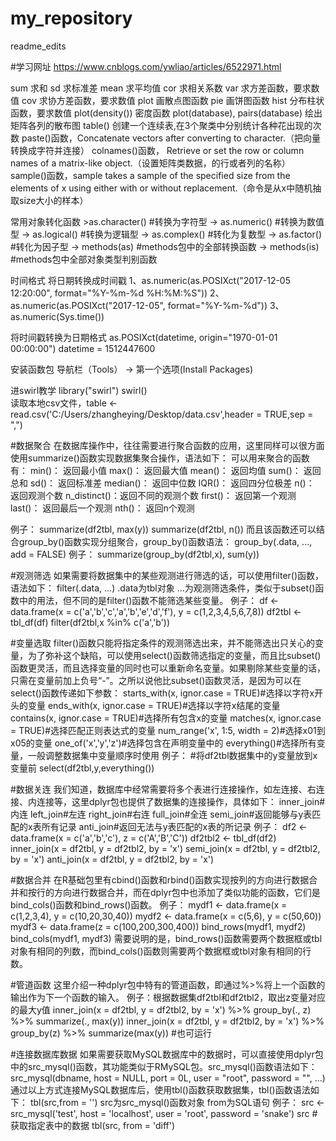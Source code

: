 # my_repository
readme_edits

#学习网址
https://www.cnblogs.com/ywliao/articles/6522971.html

sum  求和
sd   求标准差
mean 求平均值
cor  求相关系数
var  求方差函数，要求数值
cov  求协方差函数，要求数值
plot 画散点图函数
pie  画饼图函数
hist 分布柱状函数，要求数值
plot(density()) 密度函数
plot(database), pairs(database)  绘出矩阵各列的散布图 
table() 创建一个连续表,在3个聚类中分别统计各种花出现的次数
paste()函数，Concatenate vectors after converting to character.（把向量转换成字符并连接）
colnames()函数， Retrieve or set the row or column names of a matrix-like object.（设置矩阵类数据，的行或者列的名称）
sample()函数，sample takes a sample of the specified size from the elements of x using either with or without replacement.（命令是从x中随机抽取size大小的样本）

常用对象转化函数 >as.character() #转换为字符型 
-> as.numeric() #转换为数值型 
-> as.logical() #转换为逻辑型 
-> as.complex() #转化为复数型 
-> as.factor() #转化为因子型 
-> methods(as) #methods包中的全部转换函数 
-> methods(is) #methods包中全部对象类型判别函数

时间格式
将日期转换成时间戳
1、as.numeric(as.POSIXct("2017-12-05 12:20:00", format="%Y-%m-%d %H:%M:%S"))
2、as.numeric(as.POSIXct("2017-12-05", format="%Y-%m-%d"))
3、as.numeric(Sys.time())

将时间戳转换为日期格式
as.POSIXct(datetime, origin="1970-01-01 00:00:00")
datetime = 1512447600

安装函数包
导航栏（Tools） -> 第一个选项(Install Packages)

进swirl教学  library("swirl")  swirl()  
读取本地csv文件，table <- read.csv('C:/Users/zhangheying/Desktop/data.csv',header = TRUE,sep = ",")

#数据聚合
在数据库操作中，往往需要进行聚合函数的应用，这里同样可以很方面使用summarize()函数实现数据集聚合操作，语法如下：
可以用来聚合的函数有：
min()：       返回最小值
max()：       返回最大值
mean()：      返回均值
sum()：       返回总和
sd()：        返回标准差
median()：    返回中位数
IQR()：       返回四分位极差
n()：         返回观测个数
n_distinct()：返回不同的观测个数
first()：     返回第一个观测
last()：      返回最后一个观测
nth()：       返回n个观测

例子：
summarize(df2tbl, max(y))
summarize(df2tbl, n())
而且该函数还可以结合group_by()函数实现分组聚合，group_by()函数语法：
group_by(.data, ..., add = FALSE)
例子：
summarize(group_by(df2tbl,x), sum(y))


#观测筛选
如果需要将数据集中的某些观测进行筛选的话，可以使用filter()函数，语法如下：
filter(.data, ...)
.data为tbl对象
...为观测筛选条件，类似于subset()函数中的用法，但不同的是filter()函数不能筛选某些变量。
例子：
df <- data.frame(x = c('a','b','c','a','b','e','d','f'), y = c(1,2,3,4,5,6,7,8))
df2tbl <- tbl_df(df)
filter(df2tbl,x %in% c('a','b'))

#变量选取
filter()函数只能将指定条件的观测筛选出来，并不能筛选出只关心的变量，为了弥补这个缺陷，可以使用select()函数筛选指定的变量，而且比subset()函数更灵活，而且选择变量的同时也可以重新命名变量。如果剔除某些变量的话，只需在变量前加上负号“-”。之所以说他比subset()函数灵活，是因为可以在select()函数传递如下参数：
starts_with(x, ignor.case = TRUE)#选择以字符x开头的变量
ends_with(x, ignor.case = TRUE)#选择以字符x结尾的变量
contains(x, ignor.case = TRUE)#选择所有包含x的变量
matches(x, ignor.case = TRUE)#选择匹配正则表达式的变量
num_range('x', 1:5, width = 2)#选择x01到x05的变量
one_of('x','y','z')#选择包含在声明变量中的
everything()#选择所有变量，一般调整数据集中变量顺序时使用
例子：
#将df2tbl数据集中的y变量放到x变量前
select(df2tbl,y,everything())

#数据关连
我们知道，数据库中经常需要将多个表进行连接操作，如左连接、右连接、内连接等，这里dplyr包也提供了数据集的连接操作，具体如下：
inner_join#内连
left_join#左连
right_join#右连
full_join#全连
semi_join#返回能够与y表匹配的x表所有记录
anti_join#返回无法与y表匹配的x表的所记录
例子：
df2 <- data.frame(x = c('a','b','c'), z = c('A','B','C'))
df2tbl2 <- tbl_df(df2)
inner_join(x = df2tbl, y = df2tbl2, by = 'x')
semi_join(x = df2tbl, y = df2tbl2, by = 'x')
anti_join(x = df2tbl, y = df2tbl2, by = 'x')

#数据合并
在R基础包里有cbind()函数和rbind()函数实现按列的方向进行数据合并和按行的方向进行数据合并，而在dplyr包中也添加了类似功能的函数，它们是bind_cols()函数和bind_rows()函数。
例子：
mydf1 <- data.frame(x = c(1,2,3,4), y = c(10,20,30,40))
mydf2 <- data.frame(x = c(5,6), y = c(50,60))
mydf3 <- data.frame(z = c(100,200,300,400))
bind_rows(mydf1, mydf2)
bind_cols(mydf1, mydf3)
需要说明的是，bind_rows()函数需要两个数据框或tbl对象有相同的列数，而bind_cols()函数则需要两个数据框或tbl对象有相同的行数。

#管道函数
这里介绍一种dplyr包中特有的管道函数，即通过%>%将上一个函数的输出作为下一个函数的输入。
例子：根据数据集df2tbl和df2tbl2，取出z变量对应的最大y值
inner_join(x = df2tbl, y = df2tbl2, by = 'x') %>% group_by(., z) %>% summarize(., max(y))
inner_join(x = df2tbl, y = df2tbl2, by = 'x') %>% group_by(z) %>% summarize(max(y)) #也可运行

#连接数据库数据
如果需要获取MySQL数据库中的数据时，可以直接使用dplyr包中的src_mysql()函数，其功能类似于RMySQL包。src_mysql()函数语法如下：
src_mysql(dbname, host = NULL, port = 0L, user = "root", password = "", ...)
通过以上方式连接MySQL数据库后，使用tbl()函数获取数据集，tbl()函数语法如下：
tbl(src,from = '')
src为src_mysql()函数对象
from为SQL语句
例子：
src <- src_mysql('test', host = 'localhost', user = 'root', password = 'snake')
src
#获取指定表中的数据
tbl(src, from = 'diff')


